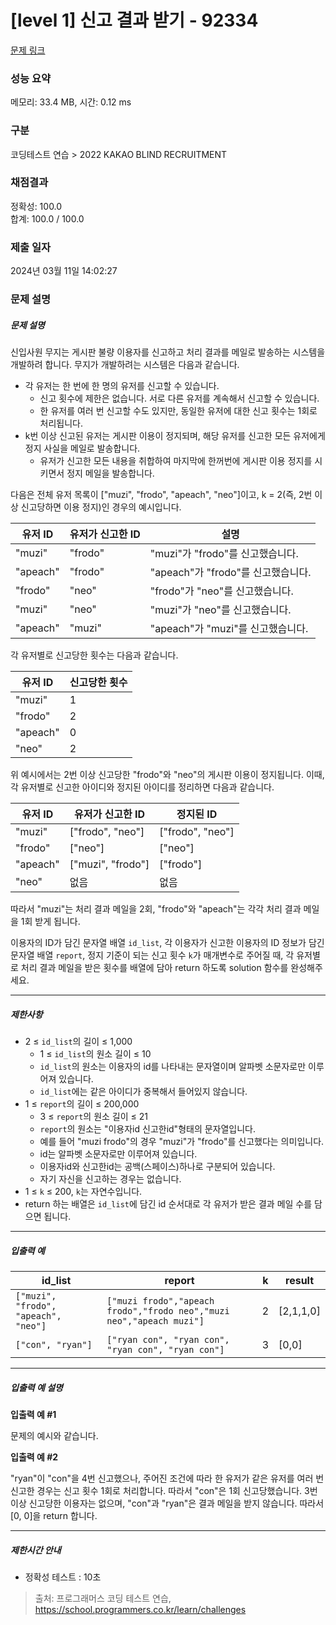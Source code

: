 # [level 1] 신고 결과 받기 - 92334 

[문제 링크](https://school.programmers.co.kr/learn/courses/30/lessons/92334) 

### 성능 요약

메모리: 33.4 MB, 시간: 0.12 ms

### 구분

코딩테스트 연습 > 2022 KAKAO BLIND RECRUITMENT

### 채점결과

정확성: 100.0<br/>합계: 100.0 / 100.0

### 제출 일자

2024년 03월 11일 14:02:27

### 문제 설명

<h5>문제 설명</h5>

<p>신입사원 무지는 게시판 불량 이용자를 신고하고 처리 결과를 메일로 발송하는 시스템을 개발하려 합니다. 무지가 개발하려는 시스템은 다음과 같습니다.</p>

<ul>
<li>각 유저는 한 번에 한 명의 유저를 신고할 수 있습니다.

<ul>
<li>신고 횟수에 제한은 없습니다. 서로 다른 유저를 계속해서 신고할 수 있습니다.</li>
<li>한 유저를 여러 번 신고할 수도 있지만, 동일한 유저에 대한 신고 횟수는 1회로 처리됩니다.</li>
</ul></li>
<li>k번 이상 신고된 유저는 게시판 이용이 정지되며, 해당 유저를 신고한 모든 유저에게 정지 사실을 메일로 발송합니다.

<ul>
<li>유저가 신고한 모든 내용을 취합하여 마지막에 한꺼번에 게시판 이용 정지를 시키면서 정지 메일을 발송합니다.</li>
</ul></li>
</ul>

<p>다음은 전체 유저 목록이 ["muzi", "frodo", "apeach", "neo"]이고, k = 2(즉, 2번 이상 신고당하면 이용 정지)인 경우의 예시입니다.</p>
<table class="table">
        <thead><tr>
<th>유저 ID</th>
<th>유저가 신고한 ID</th>
<th>설명</th>
</tr>
</thead>
        <tbody><tr>
<td>"muzi"</td>
<td>"frodo"</td>
<td>"muzi"가 "frodo"를 신고했습니다.</td>
</tr>
<tr>
<td>"apeach"</td>
<td>"frodo"</td>
<td>"apeach"가 "frodo"를 신고했습니다.</td>
</tr>
<tr>
<td>"frodo"</td>
<td>"neo"</td>
<td>"frodo"가 "neo"를 신고했습니다.</td>
</tr>
<tr>
<td>"muzi"</td>
<td>"neo"</td>
<td>"muzi"가 "neo"를 신고했습니다.</td>
</tr>
<tr>
<td>"apeach"</td>
<td>"muzi"</td>
<td>"apeach"가 "muzi"를 신고했습니다.</td>
</tr>
</tbody>
      </table>
<p>각 유저별로 신고당한 횟수는 다음과 같습니다.</p>
<table class="table">
        <thead><tr>
<th>유저 ID</th>
<th>신고당한 횟수</th>
</tr>
</thead>
        <tbody><tr>
<td>"muzi"</td>
<td>1</td>
</tr>
<tr>
<td>"frodo"</td>
<td>2</td>
</tr>
<tr>
<td>"apeach"</td>
<td>0</td>
</tr>
<tr>
<td>"neo"</td>
<td>2</td>
</tr>
</tbody>
      </table>
<p>위 예시에서는 2번 이상 신고당한 "frodo"와 "neo"의 게시판 이용이 정지됩니다. 이때, 각 유저별로 신고한 아이디와 정지된 아이디를 정리하면 다음과 같습니다.</p>
<table class="table">
        <thead><tr>
<th>유저 ID</th>
<th>유저가 신고한 ID</th>
<th>정지된 ID</th>
</tr>
</thead>
        <tbody><tr>
<td>"muzi"</td>
<td>["frodo", "neo"]</td>
<td>["frodo", "neo"]</td>
</tr>
<tr>
<td>"frodo"</td>
<td>["neo"]</td>
<td>["neo"]</td>
</tr>
<tr>
<td>"apeach"</td>
<td>["muzi", "frodo"]</td>
<td>["frodo"]</td>
</tr>
<tr>
<td>"neo"</td>
<td>없음</td>
<td>없음</td>
</tr>
</tbody>
      </table>
<p>따라서 "muzi"는 처리 결과 메일을 2회, "frodo"와 "apeach"는 각각 처리 결과 메일을 1회 받게 됩니다.</p>

<p>이용자의 ID가 담긴 문자열 배열 <code>id_list</code>, 각 이용자가 신고한 이용자의 ID 정보가 담긴 문자열 배열 <code>report</code>, 정지 기준이 되는 신고 횟수 <code>k</code>가 매개변수로 주어질 때, 각 유저별로 처리 결과 메일을 받은 횟수를 배열에 담아 return 하도록 solution 함수를 완성해주세요.</p>

<hr>

<h5>제한사항</h5>

<ul>
<li>2 ≤ <code>id_list</code>의 길이 ≤ 1,000

<ul>
<li>1 ≤ <code>id_list</code>의 원소 길이 ≤ 10</li>
<li><code>id_list</code>의 원소는 이용자의 id를 나타내는 문자열이며 알파벳 소문자로만 이루어져 있습니다.</li>
<li><code>id_list</code>에는 같은 아이디가 중복해서 들어있지 않습니다.</li>
</ul></li>
<li>1 ≤ <code>report</code>의 길이 ≤ 200,000

<ul>
<li>3 ≤ <code>report</code>의 원소 길이 ≤ 21</li>
<li><code>report</code>의 원소는 "이용자id 신고한id"형태의 문자열입니다.</li>
<li>예를 들어 "muzi frodo"의 경우 "muzi"가 "frodo"를 신고했다는 의미입니다.</li>
<li>id는 알파벳 소문자로만 이루어져 있습니다.</li>
<li>이용자id와 신고한id는 공백(스페이스)하나로 구분되어 있습니다.</li>
<li>자기 자신을 신고하는 경우는 없습니다.</li>
</ul></li>
<li>1 ≤ <code>k</code> ≤ 200, <code>k</code>는 자연수입니다.</li>
<li>return 하는 배열은 <code>id_list</code>에 담긴 id 순서대로 각 유저가 받은 결과 메일 수를 담으면 됩니다.</li>
</ul>

<hr>

<h5>입출력 예</h5>
<table class="table">
        <thead><tr>
<th>id_list</th>
<th>report</th>
<th>k</th>
<th>result</th>
</tr>
</thead>
        <tbody><tr>
<td><code>["muzi", "frodo", "apeach", "neo"]</code></td>
<td><code>["muzi frodo","apeach frodo","frodo neo","muzi neo","apeach muzi"]</code></td>
<td>2</td>
<td>[2,1,1,0]</td>
</tr>
<tr>
<td><code>["con", "ryan"]</code></td>
<td><code>["ryan con", "ryan con", "ryan con", "ryan con"]</code></td>
<td>3</td>
<td>[0,0]</td>
</tr>
</tbody>
      </table>
<hr>

<h5>입출력 예 설명</h5>

<p><strong>입출력 예 #1</strong></p>

<p>문제의 예시와 같습니다.</p>

<p><strong>입출력 예 #2</strong></p>

<p>"ryan"이 "con"을 4번 신고했으나, 주어진 조건에 따라 한 유저가 같은 유저를 여러 번 신고한 경우는 신고 횟수 1회로 처리합니다. 따라서 "con"은 1회 신고당했습니다. 3번 이상 신고당한 이용자는 없으며, "con"과 "ryan"은 결과 메일을 받지 않습니다. 따라서 [0, 0]을 return 합니다.</p>

<hr>

<h5>제한시간 안내</h5>

<ul>
<li>정확성 테스트 : 10초</li>
</ul>


> 출처: 프로그래머스 코딩 테스트 연습, https://school.programmers.co.kr/learn/challenges